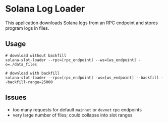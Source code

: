 # Solana Log Loader

This application downloads Solana logs from an RPC endpoint and stores program logs in files.

## Usage

```
# download without backfill
solana-slot-loader --rpc=[rpc_endpoint] --ws=[ws_endpoint] -o=./data_files

# download with backfill
solana-slot-loader --rpc=[rpc_endpoint] -ws=[ws_endpoint] --backfill --backfill-range=25000
```

## Issues

- too many requests for default `mainnet` or `devnet` rpc endpoints
- very large number of files; could collapse into slot ranges